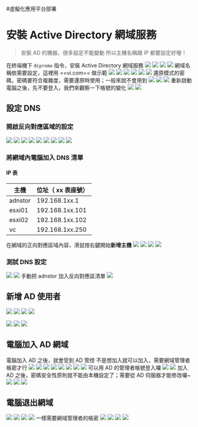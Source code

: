 #虛擬化應用平台部署

# 安裝 Active Directory 網域服務
> 安裝 AD 的機器，很多設定不能變動
所以主機名稱跟 IP 都要設定好喔！

在終端機下 `dcpromo` 指令，安裝 Active Directory 網域服務
![](img/Pasted%20image%2020201123090542.png)
![](img/Pasted%20image%2020201123090554.png)
![](img/Pasted%20image%2020201123090637.png)
![](img/Pasted%20image%2020201123090744.png)
網域名稱依需要設定，這裡用 ==vi.com== 做示範
![](img/Pasted%20image%2020201123090837.png)
![](img/Pasted%20image%2020201123090859.png)
![](img/Pasted%20image%2020201123090911.png)
![](img/Pasted%20image%2020201123091013.png)
![](img/Pasted%20image%2020201123091118.png)
![](img/Pasted%20image%2020201123091139.png)
還原模式的密碼，密碼要符合複雜度，需要還原時使用；一般來說不會用到
![](img/Pasted%20image%2020201123091233.png)
![](img/Pasted%20image%2020201123091519.png)
![](img/Pasted%20image%2020201123091853.png)
重新啟動電腦之後，先不要登入，我們來觀察一下帳號的變化
![](img/Pasted%20image%2020201123091943.png)
![](img/Pasted%20image%2020201123095232.png)


## 設定 DNS
### 開啟反向對應區域的設定
![](img/Pasted%20image%2020201123095450.png)
![](img/Pasted%20image%2020201123095843.png)
![](img/Pasted%20image%2020201123095855.png)
![](img/Pasted%20image%2020201123095953.png)
![](img/Pasted%20image%2020201123100053.png)
![](img/Pasted%20image%2020201123100103.png)
![](img/Pasted%20image%2020201123100157.png)
![](img/Pasted%20image%2020201123100305.png)
![](img/Pasted%20image%2020201123100315.png)

### 將網域內電腦加入 DNS 清單
#### IP 表
主機 | 位址（ xx 表座號）
--- | ---
adnstor | 192.168.1xx.1
esxi01 | 192.168.1xx.101
esxi02 | 192.168.1xx.102
vc | 192.168.1xx.250

在網域的正向對應區域內容，滑鼠按右鍵開始**新增主機**
![](img/Pasted%20image%2020210113094101.png)
![](img/Pasted%20image%2020201123100427.png)
![](img/Pasted%20image%2020201123100438.png)
![](img/Pasted%20image%2020201123101122.png)

### 測試 DNS 設定
![](img/Pasted%20image%2020201123105255.png)
![](img/Pasted%20image%2020201123105131.png)
手動把 adnstor 加入反向對應區清單
![](img/Pasted%20image%2020201123105021.png)

## 新增 AD 使用者
![](img/Pasted%20image%2020201123110811.png)
![](img/Pasted%20image%2020201123111004.png)
![](img/Pasted%20image%2020201123111025.png)
![](img/Pasted%20image%2020201123111047.png)


![](img/Pasted%20image%2020201123111223.png)
![](img/Pasted%20image%2020201123111304.png)
![](img/Pasted%20image%2020201123111329.png)

## 電腦加入 AD 網域
電腦加入 AD 之後，就會受到 AD 管控
不是想加入就可以加入，需要網域管理者帳密才行
![](img/Pasted%20image%2020201123112618.png)
![](img/Pasted%20image%2020201123112643.png)
![](img/Pasted%20image%2020201123112726.png)
![](img/Pasted%20image%2020201123112836.png)
![](img/Pasted%20image%2020201123112914.png)
![](img/Pasted%20image%2020201123113000.png)
![](img/Pasted%20image%2020201123113927.png)
![](img/Pasted%20image%2020201123113945.png)
可以用 AD 的管理者帳號登入囉
![](img/Pasted%20image%2020201123114746.png)
![](img/Pasted%20image%2020201123114932.png)
加入 AD 之後，密碼安全性原則就不能由本機設定了；需要從 AD 伺服器才能修改囉~
![](img/Pasted%20image%2020201123115431.png)
![](img/Pasted%20image%2020201123115449.png)
![](img/Pasted%20image%2020201123115523.png)


## 電腦退出網域
![](img/Pasted%20image%2020201123115826.png)
![](img/Pasted%20image%2020201123112643.png)
![](img/Pasted%20image%2020201123120057.png)
![](img/Pasted%20image%2020201123120144.png)
一樣需要網域管理者的帳密
![](img/Pasted%20image%2020201123120311.png)
![](img/Pasted%20image%2020201123120356.png)
![](img/Pasted%20image%2020201123120413.png)
![](img/Pasted%20image%2020201123120653.png)
